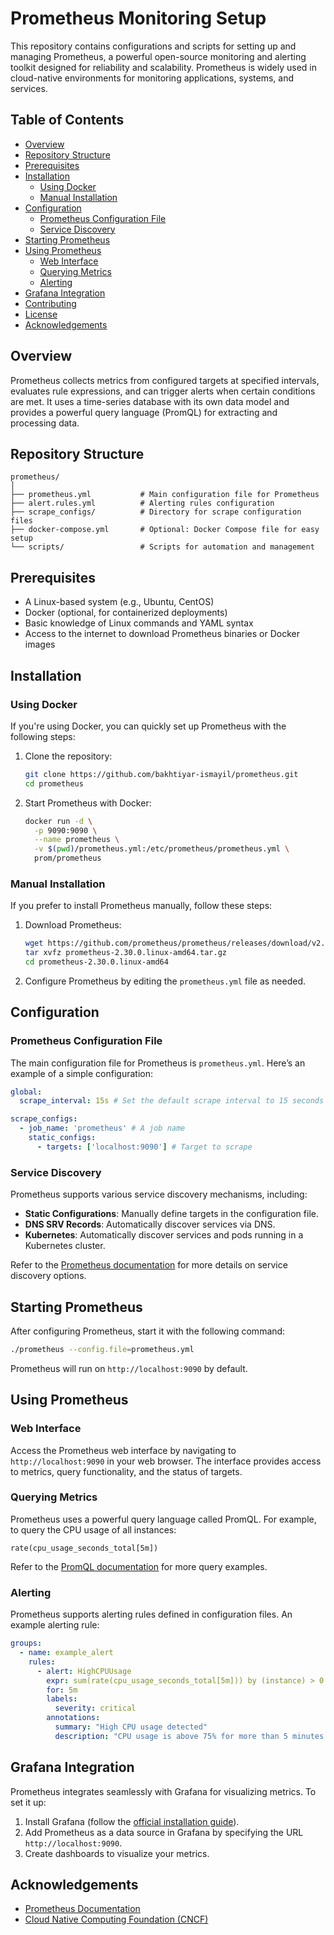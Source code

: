 # Prometheus Monitoring Setup

This repository contains configurations and scripts for setting up and managing Prometheus, a powerful open-source monitoring and alerting toolkit designed for reliability and scalability. Prometheus is widely used in cloud-native environments for monitoring applications, systems, and services.

## Table of Contents

- [Overview](#overview)
- [Repository Structure](#repository-structure)
- [Prerequisites](#prerequisites)
- [Installation](#installation)
  - [Using Docker](#using-docker)
  - [Manual Installation](#manual-installation)
- [Configuration](#configuration)
  - [Prometheus Configuration File](#prometheus-configuration-file)
  - [Service Discovery](#service-discovery)
- [Starting Prometheus](#starting-prometheus)
- [Using Prometheus](#using-prometheus)
  - [Web Interface](#web-interface)
  - [Querying Metrics](#querying-metrics)
  - [Alerting](#alerting)
- [Grafana Integration](#grafana-integration)
- [Contributing](#contributing)
- [License](#license)
- [Acknowledgements](#acknowledgements)

## Overview

Prometheus collects metrics from configured targets at specified intervals, evaluates rule expressions, and can trigger alerts when certain conditions are met. It uses a time-series database with its own data model and provides a powerful query language (PromQL) for extracting and processing data.

## Repository Structure

```
prometheus/
│
├── prometheus.yml           # Main configuration file for Prometheus
├── alert.rules.yml          # Alerting rules configuration
├── scrape_configs/          # Directory for scrape configuration files
├── docker-compose.yml       # Optional: Docker Compose file for easy setup
└── scripts/                 # Scripts for automation and management
```

## Prerequisites

- A Linux-based system (e.g., Ubuntu, CentOS)
- Docker (optional, for containerized deployments)
- Basic knowledge of Linux commands and YAML syntax
- Access to the internet to download Prometheus binaries or Docker images

## Installation

### Using Docker

If you're using Docker, you can quickly set up Prometheus with the following steps:

1. Clone the repository:

   ```bash
   git clone https://github.com/bakhtiyar-ismayil/prometheus.git
   cd prometheus
   ```

2. Start Prometheus with Docker:

   ```bash
   docker run -d \
     -p 9090:9090 \
     --name prometheus \
     -v $(pwd)/prometheus.yml:/etc/prometheus/prometheus.yml \
     prom/prometheus
   ```

### Manual Installation

If you prefer to install Prometheus manually, follow these steps:

1. Download Prometheus:

   ```bash
   wget https://github.com/prometheus/prometheus/releases/download/v2.30.0/prometheus-2.30.0.linux-amd64.tar.gz
   tar xvfz prometheus-2.30.0.linux-amd64.tar.gz
   cd prometheus-2.30.0.linux-amd64
   ```

2. Configure Prometheus by editing the `prometheus.yml` file as needed.

## Configuration

### Prometheus Configuration File

The main configuration file for Prometheus is `prometheus.yml`. Here’s an example of a simple configuration:

```yaml
global:
  scrape_interval: 15s # Set the default scrape interval to 15 seconds

scrape_configs:
  - job_name: 'prometheus' # A job name
    static_configs:
      - targets: ['localhost:9090'] # Target to scrape
```

### Service Discovery

Prometheus supports various service discovery mechanisms, including:

- **Static Configurations**: Manually define targets in the configuration file.
- **DNS SRV Records**: Automatically discover services via DNS.
- **Kubernetes**: Automatically discover services and pods running in a Kubernetes cluster.

Refer to the [Prometheus documentation](https://prometheus.io/docs/prometheus/latest/configuration/configuration/) for more details on service discovery options.

## Starting Prometheus

After configuring Prometheus, start it with the following command:

```bash
./prometheus --config.file=prometheus.yml
```

Prometheus will run on `http://localhost:9090` by default.

## Using Prometheus

### Web Interface

Access the Prometheus web interface by navigating to `http://localhost:9090` in your web browser. The interface provides access to metrics, query functionality, and the status of targets.

### Querying Metrics

Prometheus uses a powerful query language called PromQL. For example, to query the CPU usage of all instances:

```promql
rate(cpu_usage_seconds_total[5m])
```

Refer to the [PromQL documentation](https://prometheus.io/docs/prometheus/latest/querying/basics/) for more query examples.

### Alerting

Prometheus supports alerting rules defined in configuration files. An example alerting rule:

```yaml
groups:
  - name: example_alert
    rules:
      - alert: HighCPUUsage
        expr: sum(rate(cpu_usage_seconds_total[5m])) by (instance) > 0.75
        for: 5m
        labels:
          severity: critical
        annotations:
          summary: "High CPU usage detected"
          description: "CPU usage is above 75% for more than 5 minutes."
```

## Grafana Integration

Prometheus integrates seamlessly with Grafana for visualizing metrics. To set it up:

1. Install Grafana (follow the [official installation guide](https://grafana.com/docs/grafana/latest/installation/)).
2. Add Prometheus as a data source in Grafana by specifying the URL `http://localhost:9090`.
3. Create dashboards to visualize your metrics.


## Acknowledgements

- [Prometheus Documentation](https://prometheus.io/docs/)
- [Cloud Native Computing Foundation (CNCF)](https://www.cncf.io/)
```

